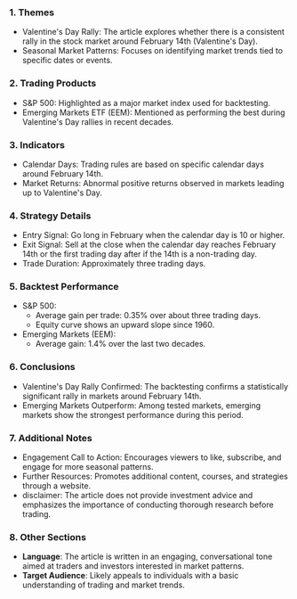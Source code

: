 ### 1. **Themes**
- Valentine's Day Rally: The article explores whether there is a consistent rally in the stock market around February 14th (Valentine's Day).
- Seasonal Market Patterns: Focuses on identifying market trends tied to specific dates or events.

### 2. **Trading Products**
- S&P 500: Highlighted as a major market index used for backtesting.
- Emerging Markets ETF (EEM): Mentioned as performing the best during Valentine's Day rallies in recent decades.

### 3. **Indicators**
- Calendar Days: Trading rules are based on specific calendar days around February 14th.
- Market Returns: Abnormal positive returns observed in markets leading up to Valentine's Day.

### 4. **Strategy Details**
- Entry Signal: Go long in February when the calendar day is 10 or higher.
- Exit Signal: Sell at the close when the calendar day reaches February 14th or the first trading day after if the 14th is a non-trading day.
- Trade Duration: Approximately three trading days.

### 5. **Backtest Performance**
- S&P 500: 
  - Average gain per trade: 0.35% over about three trading days.
  - Equity curve shows an upward slope since 1960.
- Emerging Markets (EEM):
  - Average gain: 1.4% over the last two decades.

### 6. **Conclusions**
- Valentine's Day Rally Confirmed: The backtesting confirms a statistically significant rally in markets around February 14th.
- Emerging Markets Outperform: Among tested markets, emerging markets show the strongest performance during this period.

### 7. **Additional Notes**
- Engagement Call to Action: Encourages viewers to like, subscribe, and engage for more seasonal patterns.
- Further Resources: Promotes additional content, courses, and strategies through a website.
- disclaimer: The article does not provide investment advice and emphasizes the importance of conducting thorough research before trading.

### 8. **Other Sections**
- **Language**: The article is written in an engaging, conversational tone aimed at traders and investors interested in market patterns.
- **Target Audience**: Likely appeals to individuals with a basic understanding of trading and market trends.
